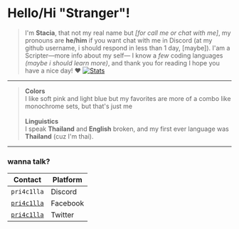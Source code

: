 # Hello/Hi "Stranger"!
> I'm **Stacia**, that not my real name but *[for call me or chat with me]*, my pronouns are **he/him** if you want chat with me in Discord (at my github username, i should respond in less than 1 day, [maybe]).  I'am a Scripter—more info about my self— I know a *few* coding languages *(maybe i should learn more)*, and thank you for reading I hope you have a nice day! ❤️ [![Stats](https://github-readme-stats.vercel.app/api?username=pri4c1lla&show_icons=true&count_private=true&theme=dark)](https://github.com/pri4c1lla)
---
> **Colors**<br/>
> I like soft pink and light blue but my favorites are more of a combo like monochrome sets, but that's just me<br/>
> <br/>**Linguistics**<br/>
> I speak **Thailand** and **English** broken, and my first ever language was **Thailand** (cuz I'm thai).<bf/>
---

### wanna talk?
| Contact | Platform |
| --- | --- |
| `pri4c1lla` | Discord |
| [`pri4c1lla`](https://www.facebook.com/acc.Shifty) | Facebook |
| [`pri4c1lla`](https://x.com/pri4c1lla) | Twitter |
